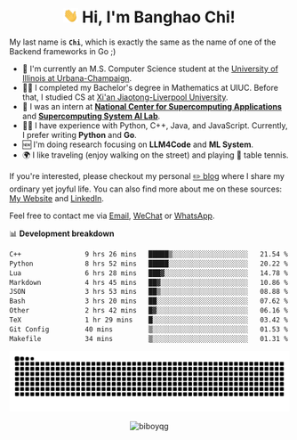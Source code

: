 <h1 align="center"><img src="assets/hi.gif" height="26" alt="wave"/> Hi, I'm Banghao Chi!</h1>

My last name is **`Chi`**, which is exactly the same as the name of one of the Backend frameworks in Go ;)

- 🏫 I'm currently an M.S. Computer Science student at the [University of Illinois at Urbana-Champaign](https://illinois.edu/).
- 👨‍🎓 I completed my Bachelor's degree in Mathematics at UIUC. Before that, I studied CS at [Xi'an Jiaotong-Liverpool University](https://www.xjtlu.edu.cn/en).
- 💼 I was an intern at **[National Center for Supercomputing Applications](https://www.ncsa.illinois.edu/)** and **[Supercomputing System AI Lab](https://supercomputing-system-ai-lab.github.io/)**.
- 👨‍💻 I have experience with Python, C++, Java, and JavaScript. Currently, I prefer writing **Python** and **Go**.
- 🆕 I'm doing research focusing on **LLM4Code** and **ML System**.
- 🌍 I like traveling (enjoy walking on the street) and playing 🏓 table tennis.

If you're interested, please checkout my personal [✏️ blog](https://banghao.live) where I share my ordinary yet joyful life. You can also find more about me on these sources: [My Website](https://biboyqg.github.io/) and [LinkedIn](https://www.linkedin.com/in/banghao-chi-550737276/).

Feel free to contact me via <a href="mailto:banghao2@illinois.edu">Email</a>, [WeChat](id:banghao1023) or [WhatsApp](+12173286124).

📊 **Development breakdown**

<!--START_SECTION:waka-->

```txt
C++                9 hrs 26 mins   █████▒░░░░░░░░░░░░░░░░░░░   21.54 %
Python             8 hrs 52 mins   █████░░░░░░░░░░░░░░░░░░░░   20.22 %
Lua                6 hrs 28 mins   ███▓░░░░░░░░░░░░░░░░░░░░░   14.78 %
Markdown           4 hrs 45 mins   ██▓░░░░░░░░░░░░░░░░░░░░░░   10.86 %
JSON               3 hrs 53 mins   ██▒░░░░░░░░░░░░░░░░░░░░░░   08.88 %
Bash               3 hrs 20 mins   ██░░░░░░░░░░░░░░░░░░░░░░░   07.62 %
Other              2 hrs 42 mins   █▓░░░░░░░░░░░░░░░░░░░░░░░   06.16 %
TeX                1 hr 29 mins    █░░░░░░░░░░░░░░░░░░░░░░░░   03.42 %
Git Config         40 mins         ▒░░░░░░░░░░░░░░░░░░░░░░░░   01.53 %
Makefile           34 mins         ▒░░░░░░░░░░░░░░░░░░░░░░░░   01.31 %
```

<!--END_SECTION:waka-->

<picture>
  <source media="(prefers-color-scheme: dark)" srcset="https://raw.githubusercontent.com/BiboyQG/BiboyQG/output/github-contribution-grid-snake-dark.svg">
  <source media="(prefers-color-scheme: light)" srcset="https://raw.githubusercontent.com/BiboyQG/BiboyQG/output/github-contribution-grid-snake.svg">
  <img alt="github contribution grid snake animation" src="https://raw.githubusercontent.com/BiboyQG/BiboyQG/output/github-contribution-grid-snake.svg">
</picture>

<br>

<p align="center"><img src="https://komarev.com/ghpvc/?username=biboyqg&label=Profile%20views&color=0e75b6&style=flat" alt="biboyqg" /> </p>

</div>
